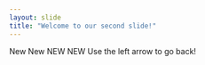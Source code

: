 ```yaml
---
layout: slide
title: "Welcome to our second slide!"
---
```

New New NEW NEW
Use the left arrow to go back!
